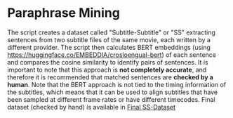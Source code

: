 # Paraphrase Mining

The script creates a dataset called "Subtitle-Subtitle" or "SS"  extracting sentences from two subtitle files of the same movie, each written by a different provider. The script then calculates BERT embeddings (using https://huggingface.co/EMBEDDIA/crosloengual-bert) of each sentence and compares the cosine similarity to identify pairs of sentences. It is important to note that this approach is **not completely accurate**, and therefore it is recommended that matched sentences are **checked by a human**. Note that the BERT approach is not tied to the timing information of the subtitles, which means that it can be used to align subtitles that have been sampled at different frame rates or have different timecodes. Final dataset (checked by hand) is available in [Final SS-Dataset](./ss_dataset_annotated.csv) 
